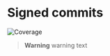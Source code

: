 # Signed commits

![Coverage](https://img.shields.io/badge/coverage-new_coverage%25-green)


> **Warning**
> warning text

